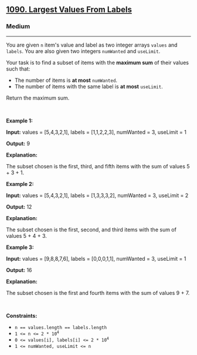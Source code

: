 <h2><a href="https://leetcode.com/problems/largest-values-from-labels/">1090. Largest Values From Labels</a></h2><h3>Medium</h3><hr><p>You are given <code>n</code> item&#39;s value and label as two integer arrays <code>values</code> and <code>labels</code>. You are also given two integers <code>numWanted</code> and <code>useLimit</code>.</p>

<p>Your task is to find a subset of items with the <strong>maximum sum</strong> of their values such that:</p>

<ul>
	<li>The number of items is <strong>at most</strong> <code>numWanted</code>.</li>
	<li>The number of items with the same label is <strong>at most</strong> <code>useLimit</code>.</li>
</ul>

<p>Return the maximum sum.</p>

<p>&nbsp;</p>
<p><strong class="example">Example 1:</strong></p>

<div class="example-block">
<p><strong>Input:</strong> <span class="example-io">values = [5,4,3,2,1], labels = [1,1,2,2,3], numWanted = 3, useLimit = 1</span></p>

<p><strong>Output:</strong> <span class="example-io">9</span></p>

<p><strong>Explanation:</strong></p>

<p>The subset chosen is the first, third, and fifth items with the sum of values 5 + 3 + 1.</p>
</div>

<p><strong class="example">Example 2:</strong></p>

<div class="example-block">
<p><strong>Input:</strong> <span class="example-io">values = [5,4,3,2,1], labels = [1,3,3,3,2], numWanted = 3, useLimit = 2</span></p>

<p><strong>Output:</strong> <span class="example-io">12</span></p>

<p><strong>Explanation:</strong></p>

<p>The subset chosen is the first, second, and third items with the sum of values 5 + 4 + 3.</p>
</div>

<p><strong class="example">Example 3:</strong></p>

<div class="example-block">
<p><strong>Input:</strong> <span class="example-io">values = [9,8,8,7,6], labels = [0,0,0,1,1], numWanted = 3, useLimit = 1</span></p>

<p><strong>Output:</strong> <span class="example-io">16</span></p>

<p><strong>Explanation:</strong></p>

<p>The subset chosen is the first and fourth items with the sum of values 9 + 7.</p>
</div>

<p>&nbsp;</p>
<p><strong>Constraints:</strong></p>

<ul>
	<li><code>n == values.length == labels.length</code></li>
	<li><code>1 &lt;= n &lt;= 2 * 10<sup>4</sup></code></li>
	<li><code>0 &lt;= values[i], labels[i] &lt;= 2 * 10<sup>4</sup></code></li>
	<li><code>1 &lt;= numWanted, useLimit &lt;= n</code></li>
</ul>

